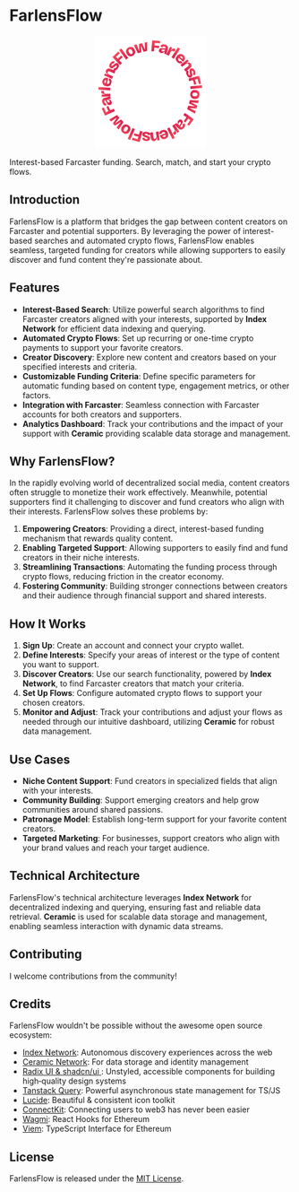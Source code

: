 # FarlensFlow

<div align="center">
  <img src="./public/farlensflow-logo-spin.svg" alt="FarlensFlow Logo" width="200" height="200">
</div>

Interest-based Farcaster funding. Search, match, and start your crypto flows.

## Introduction

FarlensFlow is a platform that bridges the gap between content creators on Farcaster and potential supporters. By leveraging the power of interest-based searches and automated crypto flows, FarlensFlow enables seamless, targeted funding for creators while allowing supporters to easily discover and fund content they're passionate about.

## Features

- **Interest-Based Search**: Utilize powerful search algorithms to find Farcaster creators aligned with your interests, supported by **Index Network** for efficient data indexing and querying.
- **Automated Crypto Flows**: Set up recurring or one-time crypto payments to support your favorite creators.
- **Creator Discovery**: Explore new content and creators based on your specified interests and criteria.
- **Customizable Funding Criteria**: Define specific parameters for automatic funding based on content type, engagement metrics, or other factors.
- **Integration with Farcaster**: Seamless connection with Farcaster accounts for both creators and supporters.
- **Analytics Dashboard**: Track your contributions and the impact of your support with **Ceramic** providing scalable data storage and management.

## Why FarlensFlow?

In the rapidly evolving world of decentralized social media, content creators often struggle to monetize their work effectively. Meanwhile, potential supporters find it challenging to discover and fund creators who align with their interests. FarlensFlow solves these problems by:

1. **Empowering Creators**: Providing a direct, interest-based funding mechanism that rewards quality content.
2. **Enabling Targeted Support**: Allowing supporters to easily find and fund creators in their niche interests.
3. **Streamlining Transactions**: Automating the funding process through crypto flows, reducing friction in the creator economy.
4. **Fostering Community**: Building stronger connections between creators and their audience through financial support and shared interests.

## How It Works

1. **Sign Up**: Create an account and connect your crypto wallet.
2. **Define Interests**: Specify your areas of interest or the type of content you want to support.
3. **Discover Creators**: Use our search functionality, powered by **Index Network**, to find Farcaster creators that match your criteria.
4. **Set Up Flows**: Configure automated crypto flows to support your chosen creators.
5. **Monitor and Adjust**: Track your contributions and adjust your flows as needed through our intuitive dashboard, utilizing **Ceramic** for robust data management.

## Use Cases

- **Niche Content Support**: Fund creators in specialized fields that align with your interests.
- **Community Building**: Support emerging creators and help grow communities around shared passions.
- **Patronage Model**: Establish long-term support for your favorite content creators.
- **Targeted Marketing**: For businesses, support creators who align with your brand values and reach your target audience.

## Technical Architecture

FarlensFlow's technical architecture leverages **Index Network** for decentralized indexing and querying, ensuring fast and reliable data retrieval. **Ceramic** is used for scalable data storage and management, enabling seamless interaction with dynamic data streams.

## Contributing

I welcome contributions from the community!

## Credits

FarlensFlow wouldn't be possible without the awesome open source ecosystem:

- [Index Network](https://index.network): Autonomous discovery experiences across the web
- [Ceramic Network](https://ceramic.network): For data storage and identity management
- [Radix UI & shadcn/ui ](https://www.radix-ui.com): Unstyled, accessible components for building high‑quality design systems
- [Tanstack Query](https://tanstack.com/query/latest): Powerful asynchronous state management for TS/JS
- [Lucide](https://lucide.dev): Beautiful & consistent icon toolkit
- [ConnectKit](https://docs.family.co/connectkit): Connecting users to web3 has never been easier
- [Wagmi](https://wagmi.sh): React Hooks for Ethereum
- [Viem](https://viem.sh): TypeScript Interface for Ethereum


## License

FarlensFlow is released under the [MIT License](LICENSE).

